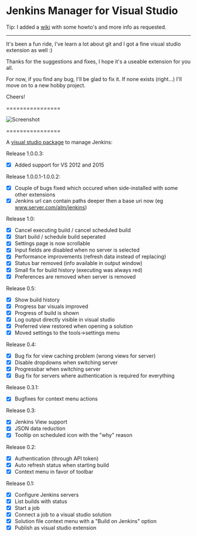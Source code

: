 Jenkins Manager for Visual Studio
================
Tip: I added a [wiki](https://github.com/tomkuijsten/vsjenkinsmanager/wiki) with some howto's and more info as requested.
***
It's been a fun ride, I've learn a lot about git and I got a fine visual studio extension as well :)

Thanks for the suggestions and fixes, I hope it's a useable extension for you all.

For now, if you find any bug, I'll be glad to fix it. If none exists (right...) I'll move on to a new hobby project.

Cheers!

================

![Screenshot](https://github.com/tomkuijsten/vsjenkinsmanager/blob/master/Devkoes.VSJenkinsManager/Devkoes.JenkinsManager.VSPackage/Resources/screenshot1.jpg)

================

A [visual studio package](http://visualstudiogallery.msdn.microsoft.com/3471d451-c1f1-4273-b305-acf81e4f8b32) to manage Jenkins:

Release 1.0.0.3:
 - [x] Added support for VS 2012 and 2015

Release 1.0.0.1-1.0.0.2:
 - [x] Couple of bugs fixed which occured when side-installed with some other extensions
 - [x] Jenkins url can contain paths deeper then a base uri now (eg www.server.com/alm/jenkins)

Release 1.0:
 - [x] Cancel executing build / cancel scheduled build
 - [x] Start build / schedule build seperated
 - [x] Settings page is now scrollable
 - [x] Input fields are disabled when no server is selected
 - [x] Performance improvements (refresh data instead of replacing)
 - [x] Status bar removed (info available in output window)
 - [x] Small fix for build history (executing was always red)
 - [x] Preferences are removed when server is removed

Release 0.5:
 - [x] Show build history
 - [x] Progress bar visuals improved
 - [x] Progress of build is shown
 - [x] Log output directly visible in visual studio
 - [x] Preferred view restored when opening a solution
 - [x] Moved settings to the tools->settings menu

Release 0.4:
 - [x] Bug fix for view caching problem (wrong views for server)
 - [x] Disable dropdowns when switching server
 - [x] Progressbar when switching server
 - [x] Bug fix for servers where authentication is required for everything

Release 0.3.1:
 - [x] Bugfixes for context menu actions

Release 0.3:
 - [x] Jenkins View support
 - [x] JSON data reduction
 - [x] Tooltip on scheduled icon with the "why" reason

Release 0.2:
 - [x] Authentication (through API token)
 - [x] Auto refresh status when starting build
 - [x] Context menu in favor of toolbar

Release 0.1:
 - [x] Configure Jenkins servers
 - [x] List builds with status
 - [x] Start a job
 - [x] Connect a job to a visual studio solution
 - [x] Solution file context menu with a "Build on Jenkins" option
 - [x] Publish as visual studio extension
